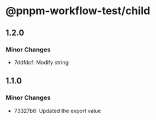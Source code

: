 # @pnpm-workflow-test/child

## 1.2.0

### Minor Changes

- 7ddfdcf: Modify string

## 1.1.0

### Minor Changes

- 73327b6: Updated the export value

